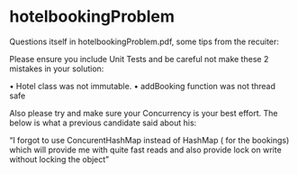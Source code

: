 # hotelbookingProblem

Questions itself in hotelbookingProblem.pdf, some tips from the recuiter:

Please ensure you include Unit Tests and be careful not make these 2 mistakes in your solution:
 
•                     Hotel class was not immutable.
•                     addBooking function was not thread safe
 
Also please try and make sure your Concurrency is your best effort. The below is what a previous candidate said about his:
 
“I forgot to use ConcurentHashMap instead of HashMap ( for the bookings) which will provide me with quite fast reads and also provide lock on write without locking the object”
